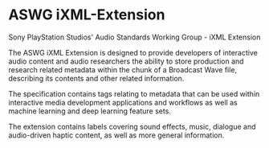 # ASWG iXML-Extension
Sony PlayStation Studios' Audio Standards Working Group - iXML Extension

The ASWG iXML Extension is designed to provide developers of interactive audio content and audio researchers the ability to store production and research related metadata within the <BWFXML> chunk of a Broadcast Wave file, describing its contents and other related information.

The specification contains tags relating to metadata that can be used within interactive media development applications and workflows as well as machine learning and deep learning feature sets.

The extension contains labels covering sound effects, music, dialogue and audio-driven haptic content, as well as more general information.
